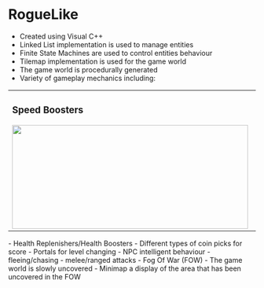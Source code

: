 # RogueLike

- Created using Visual C++
- Linked List implementation is used to manage entities 
- Finite State Machines are used to control entities behaviour
- Tilemap implementation is used for the game world
- The game world is procedurally generated
- Variety of gameplay mechanics including:

<table align="center">
    <tr>
        <td>
            <h3>Speed Boosters</h3>
            <img src="https://media.giphy.com/media/gfTqpVuKjR9rctKFd8/giphy.gif" width="480" height="211" />
        </td>
        <td>
            <h3>Speed Boosters</h3>
            <img src="https://media.giphy.com/media/gfTqpVuKjR9rctKFd8/giphy.gif" width="480" height="211" />
        </td>
    </tr>
</table>
    -   Health Replenishers/Health Boosters  
    -   Different types of coin picks for score
    -   Portals for level changing
    -   NPC intelligent behaviour
        -   fleeing/chasing
        -   melee/ranged attacks
    -   Fog Of War (FOW) - The game world is slowly uncovered
    -   Minimap a display of the area that has been uncovered in the FOW

